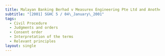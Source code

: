 ```yaml
---
title: Malayan Banking Berhad v Measurex Engineering Pte Ltd and Another
subtitle: "[2001] SGHC 5 / 04\_January\_2001"
tags:
  - Civil Procedure
  - Judgments and orders
  - Consent order
  - Interpretation of the terms
  - Relevant principles
layout: single
---
```


